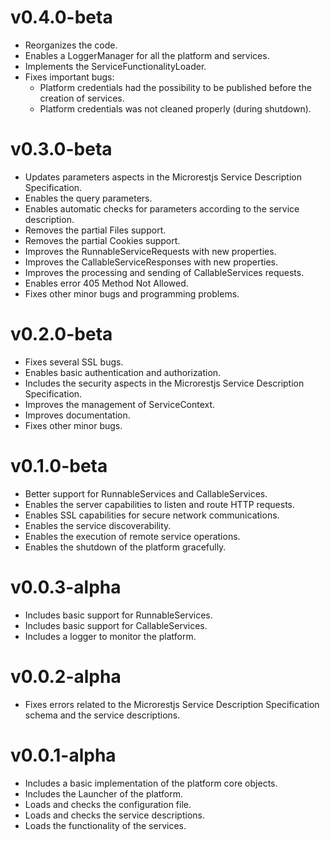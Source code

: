 v0.4.0-beta
===========
  * Reorganizes the code.
  * Enables a LoggerManager for all the platform and services.
  * Implements the ServiceFunctionalityLoader.
  * Fixes important bugs:
    * Platform credentials had the possibility to be published before the creation of services.
    * Platform credentials was not cleaned properly (during shutdown).

v0.3.0-beta
===========
  * Updates parameters aspects in the Microrestjs Service Description Specification.
  * Enables the query parameters.
  * Enables automatic checks for parameters according to the service description.
  * Removes the partial Files support.
  * Removes the partial Cookies support.
  * Improves the RunnableServiceRequests with new properties.
  * Improves the CallableServiceResponses with new properties.
  * Improves the processing and sending of CallableServices requests.
  * Enables error 405 Method Not Allowed.
  * Fixes other minor bugs and programming problems.

v0.2.0-beta
===========
  * Fixes several SSL bugs.
  * Enables basic authentication and authorization.
  * Includes the security aspects in the Microrestjs Service Description Specification.
  * Improves the management of ServiceContext.
  * Improves documentation.
  * Fixes other minor bugs.

v0.1.0-beta
===========
  * Better support for RunnableServices and CallableServices.
  * Enables the server capabilities to listen and route HTTP requests.
  * Enables SSL capabilities for secure network communications.
  * Enables the service discoverability.
  * Enables the execution of remote service operations.
  * Enables the shutdown of the platform gracefully.

v0.0.3-alpha
============
  * Includes basic support for RunnableServices.
  * Includes basic support for CallableServices.
  * Includes a logger to monitor the platform.

v0.0.2-alpha
============
  * Fixes errors related to the Microrestjs Service Description Specification schema and the service descriptions.

v0.0.1-alpha
============
  * Includes a basic implementation of the platform core objects.
  * Includes the Launcher of the platform.
  * Loads and checks the configuration file.
  * Loads and checks the service descriptions.
  * Loads the functionality of the services.
  
